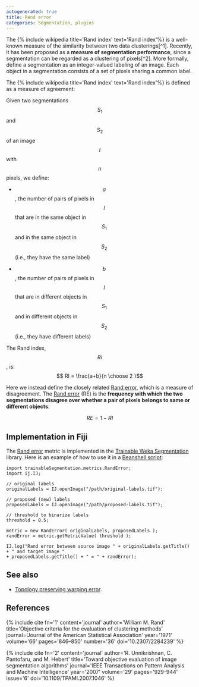 ```yaml
---
autogenerated: true
title: Rand error
categories: Segmentation, plugins
---
```


The {% include wikipedia title='Rand index' text='Rand index'%} is a well-known measure of the similarity between two data clusterings[^1]. Recently, it has been proposed as a **measure of segmentation performance**, since a segmentation can be regarded as a clustering of pixels[^2]. More formally, define a segmentation as an integer-valued labeling of an image. Each object in a segmentation consists of a set of pixels sharing a common label.

The {% include wikipedia title='Rand index' text='Rand index'%} is defined as a measure of agreement:

Given two segmentations $$S_1$$ and $$S_2$$ of an image $$I$$ with $$n$$ pixels, we define:

-   $$a$$, the number of pairs of pixels in $$I$$ that are in the same object in $$S_1$$ and in the same object in $$S_2$$ (i.e., they have the same label)

<!-- -->

-   $$b$$, the number of pairs of pixels in $$I$$ that are in different objects in $$S_1$$ and in different objects in $$S_2$$ (i.e., they have different labels)

The Rand index, $$RI$$, is: $$ RI = \frac{a+b}{n \choose 2 }$$

Here we instead define the closely related [Rand error](/plugins/tws/rand-error), which is a measure of disagreement. The [Rand error](/plugins/tws/rand-error) (RE) is the **frequency with which the two segmentations disagree over whether a pair of pixels belongs to same or different objects**:

$$ RE = 1 - RI$$

## Implementation in Fiji

The [Rand error](/plugins/tws/rand-error) metric is implemented in the [Trainable Weka Segmentation](/plugins/tws) library. Here is an example of how to use it in a [Beanshell script](/scripting/beanshell):

    import trainableSegmentation.metrics.RandError;
    import ij.IJ;

    // original labels
    originalLabels = IJ.openImage("/path/original-labels.tif");

    // proposed (new) labels
    proposedLabels = IJ.openImage("/path/proposed-labels.tif");

    // threshold to binarize labels
    threshold = 0.5;

    metric = new RandError( originalLabels, proposedLabels );
    randError = metric.getMetricValue( threshold );

    IJ.log("Rand error between source image " + originalLabels.getTitle() + " and target image "
    + proposedLabels.getTitle() + " = " + randError);

## See also

-   [Topology preserving warping error](/plugins/tws/topology-preserving-warping-error).

## References

{% include cite fn='1' content='journal' author='William M. Rand' title='Objective criteria for the evaluation of clustering methods' journal='Journal of the American Statistical Association' year='1971' volume='66' pages='846–850' number='36' doi='10.2307/2284239' %}

{% include cite fn='2' content='journal' author='R. Unnikrishnan, C. Pantofaru, and M. Hebert' title='Toward objective evaluation of image segmentation algorithms' journal='IEEE Transactions on Pattern Analysis and Machine Intelligence' year='2007' volume='29' pages='929-944' issue='6' doi='10.1109/TPAMI.2007.1046' %}
